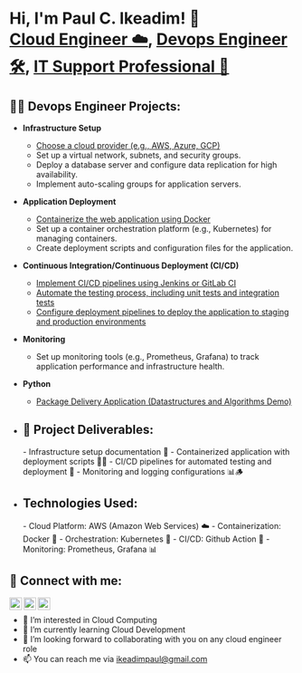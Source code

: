 <h1>Hi, I'm Paul C. Ikeadim! 👋<br/><a href="https://github.com/paulmercy">Cloud Engineer ☁️</a>, 
<a href="https://www.linkedin.com/in/paulmercy/">Devops Engineer 🛠️</a>,
<a href="https://www.linkedin.com/in/paulmercy/">IT Support Professional 🤝</a></h1>

<h2>👨‍💻 Devops Engineer Projects:</h2>

- <b>Infrastructure Setup</b>
  - [Choose a cloud provider (e.g., AWS, Azure, GCP)](https://github.com/paulmercy/)
  - Set up a virtual network, subnets, and security groups.
  - Deploy a database server and configure data replication for high availability.
  - Implement auto-scaling groups for application servers.
  
- <b>Application Deployment</b>
  - [Containerize the web application using Docker](https://github.com/paulmercy/)
  - Set up a container orchestration platform (e.g., Kubernetes) for managing containers.
  - Create deployment scripts and configuration files for the application.
 
- <b>Continuous Integration/Continuous Deployment (CI/CD)</b>
  - [Implement CI/CD pipelines using Jenkins or GitLab CI](https://github.com/paulmercy/)
  - [Automate the testing process, including unit tests and integration tests](https://github.com/)
  - [Configure deployment pipelines to deploy the application to staging and production environments](https://github.com/paulmercy/)
    
- <b>Monitoring</b>
  - Set up monitoring tools (e.g., Prometheus, Grafana) to track application performance and infrastructure health.
    
- <b>Python</b>
  - [Package Delivery Application (Datastructures and Algorithms Demo)](https://github.com/paulmercy/)

- <h2>👀 Project Deliverables:</h2>
  - Infrastructure setup documentation 📄
  - Containerized application with deployment scripts 🐳🚀
  - CI/CD pipelines for automated testing and deployment 🔄
  - Monitoring and logging configurations 📊🪵

- <h2>Technologies Used:</h2>
  - Cloud Platform: AWS (Amazon Web Services) ☁️
  - Containerization: Docker 🐳
  - Orchestration: Kubernetes 🚢
  - CI/CD: Github Action 🚀
  - Monitoring: Prometheus, Grafana 📊

<h2> 🤳 Connect with me:</h2>

[<img align="left" alt="paulmeric_ | Twitter" width="22px" src="https://cdn.jsdelivr.net/npm/simple-icons@v3/icons/twitter.svg" />][twitter]
[<img align="left" alt="paul-ikeadim | LinkedIn" width="22px" src="https://cdn.jsdelivr.net/npm/simple-icons@v3/icons/linkedin.svg" />][linkedin]
[<img align="left" alt="paulmeric_ | Instagram" width="22px" src="https://cdn.jsdelivr.net/npm/simple-icons@v3/icons/instagram.svg" />][instagram]

[twitter]: https://twitter.com/paulmeric.nft
[instagram]: https://www.instagram.com/paulmeric_/
[linkedin]: https://linkedin.com/in/paul-ikeadim
<br>
- 👀 I’m interested in Cloud Computing
- 🌱 I’m currently learning Cloud Development  
- 💞️ I’m looking forward to collaborating with you on any cloud engineer role  
- 📫 You can reach me via ikeadimpaul@gmail.com

<!---
paulmercy/paulmercy is a ✨ special ✨ repository because its `README.md` (this file) appears on your GitHub profile.
You can click the Preview link to take a look at your changes.
--->
